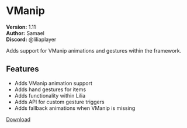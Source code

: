 # VManip

**Version:** 1.11  
**Author:** Samael  
**Discord:** @liliaplayer  

Adds support for VManip animations and gestures within the framework.

## Features

- Adds VManip animation support
- Adds hand gestures for items
- Adds functionality within Lilia
- Adds API for custom gesture triggers
- Adds fallback animations when VManip is missing

[Download](https://github.com/LiliaFramework/Modules/raw/refs/heads/gh-pages/vmanip.zip)
